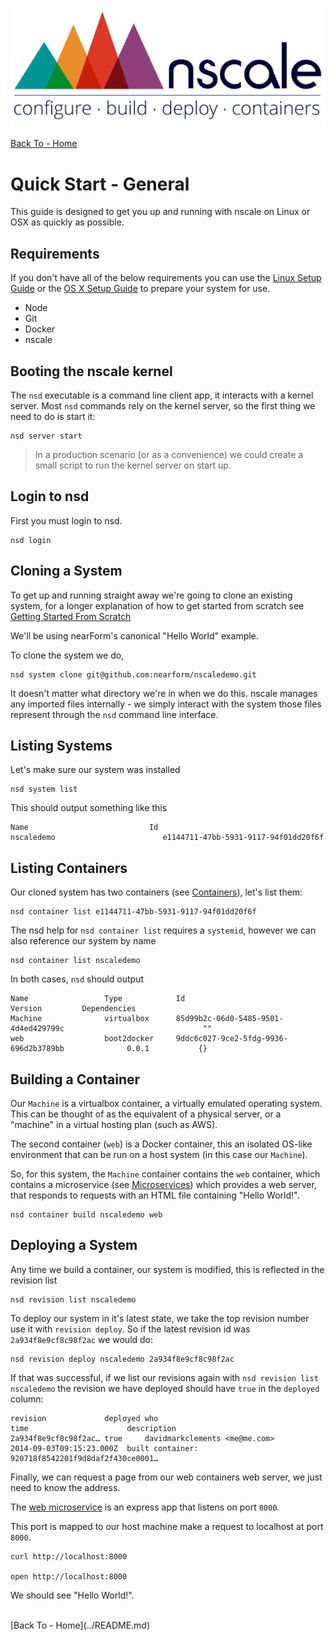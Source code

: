 
![nscale](../_imgs/logo.png)

[Back To - Home](../README.md)

# Quick Start - General

This guide is designed to get you up and running with nscale
on Linux or OSX as quickly as possible.

## Requirements
If you don't have all of the below requirements you can use the [Linux Setup Guide](../setup-guides/linux-setup-guide.md) or the
[OS X Setup Guide](../setup-guides/osx-setup-guide.md) to
prepare your system for use.

* Node
* Git
* Docker
* nscale

## Booting the nscale kernel
The `nsd` executable is a command line client app, it interacts
with a kernel server. Most `nsd` commands rely on the
kernel server, so the first thing we need to do is start it:

```
nsd server start
```

> In a production scenario (or as a convenience) we could
> create a small script to run the kernel server on start up.

## Login to nsd
First you must login to nsd.

```
nsd login
```

## Cloning a System

To get up and running straight away we're going to clone an
existing system, for a longer explanation of how to get started
from scratch see [Getting Started From Scratch][]

We'll be using nearForm's canonical "Hello World" example.

To clone the system we do,

```
nsd system clone git@github.com:nearform/nscaledemo.git
```

It doesn't matter what directory we're in when we do this. nscale
manages any imported files internally - we simply interact with
the system those files represent through the `nsd` command line interface.

## Listing Systems

Let's make sure our system was installed

```
nsd system list
```

This should output something like this

```
Name                           Id
nscaledemo                        e1144711-47bb-5931-9117-94f01dd20f6f
```

## Listing Containers

Our cloned system has two containers (see [Containers][]), let's list
them:

```
nsd container list e1144711-47bb-5931-9117-94f01dd20f6f
```

The nsd help for `nsd container list` requires a `systemid`, however
we can also reference our system by name

```
nsd container list nscaledemo
```

In both cases, `nsd`  should output

```
Name                 Type            Id                                                 Version         Dependencies
Machine              virtualbox      85d99b2c-06d0-5485-9501-4d4ed429799c                               ""
web                  boot2docker     9ddc6c027-9ce2-5fdg-9936-696d2b3789bb              0.0.1           {}
```

## Building a Container

Our `Machine` is a virtualbox container, a virtually emulated operating
system. This can be thought of as the equivalent of a physical server,
or a "machine" in a virtual hosting plan (such as AWS).

The second container (`web`) is a Docker container, this an isolated OS-like
environment that can be run on a host system (in this case our `Machine`).

So, for this system, the `Machine` container contains the `web` container,
which contains a microservice (see [Microservices][]) which provides
a web server, that responds to requests with an HTML file containing "Hello World!".

```
nsd container build nscaledemo web
```

## Deploying a System

Any time we build a container, our system is modified, this is reflected
in the revision list

```
nsd revision list nscaledemo
```

To deploy our system in it's latest state, we take the top revision number
use it with `revision deploy`. So if the latest revision id was `2a934f8e9cf8c98f2ac`
we would do:

```
nsd revision deploy nscaledemo 2a934f8e9cf8c98f2ac
```

If that was successful, if we list our revisions again with `nsd revision list nscaledemo` the revision we have deployed should have `true` in the `deployed` column:

```
revision             deployed who                                                     time                      description
2a934f8e9cf8c98f2ac… true     davidmarkclements <me@me.com>                                2014-09-03T09:15:23.000Z  built container: 920718f8542201f9d8daf2f430ce0001…
```

Finally, we can request a page from our web containers web server,
we just need to know the address.

The [web microservice][web-app] is an express app that listens on port `8000`.

This port is mapped to our host machine make a request to localhost at port `8000`.

```
curl http://localhost:8000

open http://localhost:8000
```

We should see "Hello World!".

<br/>
[Back To - Home](../README.md)

[Linux Setup Guide]: Linux-Setup-Guide
[Getting Started From Scratch]: Getting-Started-From-Scratch
[Getting Started Migrating]: Getting-Started-Migrating

[Containers]: Concept-Containers
[Microservices]: Concept-Microservices

[web-app]:https://github.com/nearform/nscaledemo/blob/master/web/app.js
